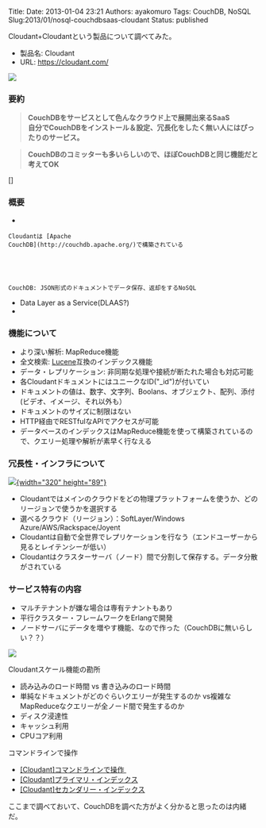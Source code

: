 Title: 
Date: 2013-01-04 23:21
Authors: ayakomuro
Tags:  CouchDB, NoSQL
Slug:2013/01/nosql-couchdbsaas-cloudant
Status: published


Cloudant+Cloudantという製品について調べてみた。

-   製品名: Cloudant
-   URL: <https://cloudant.com/>

[![](http://4.bp.blogspot.com/-IcijgudRNIs/UOdkhR19IQI/AAAAAAAAV-E/vkOt1dK9S6w/s1600/cloudant_logo.jpg)](http://4.bp.blogspot.com/-IcijgudRNIs/UOdkhR19IQI/AAAAAAAAV-E/vkOt1dK9S6w/s1600/cloudant_logo.jpg)







### 要約



> **CouchDBをサービスとして色んなクラウド上で展開出来るSaaS  
> 自分でCouchDBをインストール＆設定、冗長化をしたく無い人にはぴったりのサービス。** 

> **CouchDBのコミッターも多いらしいので、ほぼCouchDBと同じ機能だと考えてOK** 





[]



### 概要



-   

    Cloudantは [Apache
    CouchDB](http://couchdb.apache.org/)で構築されている

    

    

    CouchDB: JSON形式のドキュメントでデータ保存、返却をするNoSQL

    

    

    

-   Data Layer as a Service(DLAAS?)
-   

### 機能について

-   より深い解析: MapReduce機能
-   全文検索:
    [Lucene](http://lucene.apache.org/core/)互換のインデックス機能
-   データ・レプリケーション: 非同期な処理や接続が断たれた場合も対応可能
-   各CloudantドキュメントにはユニークなID(\"\_id\")が付いてい
-   ドキュメントの値は、数字、文字列、Boolans、オブジェクト、配列、添付(ビデオ、イメージ、それ以外も）
-   ドキュメントのサイズに制限はない
-   HTTP経由でRESTfulなAPIでアクセスが可能
-   データベースのインデックスはMapReduce機能を使って構築されているので、クエリー処理や解析が素早く行なえる



### 冗長性・インフラについて





[![](http://4.bp.blogspot.com/-Rd2IQpplD8w/UOdjEbcDvUI/AAAAAAAAV9o/-_p0xVJ7F7s/s320/%E3%82%B9%E3%82%AF%E3%83%AA%E3%83%BC%E3%83%B3%E3%82%B7%E3%83%A7%E3%83%83%E3%83%88+2013-01-02+19.44.20.png){width="320"
height="89"}](http://4.bp.blogspot.com/-Rd2IQpplD8w/UOdjEbcDvUI/AAAAAAAAV9o/-_p0xVJ7F7s/s1600/%E3%82%B9%E3%82%AF%E3%83%AA%E3%83%BC%E3%83%B3%E3%82%B7%E3%83%A7%E3%83%83%E3%83%88+2013-01-02+19.44.20.png)

-   Cloudantではメインのクラウドをどの物理プラットフォームを使うか、どのリージョンで使うかを選択する
-   選べるクラウド（リージョン）：SoftLayer/Windows
    Azure/AWS/Rackspace/Joyent
-   Cloudantは自動で全世界でレプリケーションを行なう（エンドユーザーから見るとレイテンシーが低い）
-   Cloudantはクラスターサーバ（ノード）間で分割して保存する。データ分散がされている





### サービス特有の内容



-   マルチテナントが嫌な場合は専有テナントもあり
-   平行クラスター・フレームワークをErlangで開発
-   ノードサーバにデータを増やす機能、なので作った（CouchDBに無いらしい？？）

[![](http://4.bp.blogspot.com/-9s78y4WZjV8/UOQMD1w4-eI/AAAAAAAAV74/stEW20vem3U/s1600/cloudant.png)](http://4.bp.blogspot.com/-9s78y4WZjV8/UOQMD1w4-eI/AAAAAAAAV74/stEW20vem3U/s1600/cloudant.png)











Cloudantスケール機能の勘所





-   読み込みのロード時間 vs 書き込みのロード時間
-   単純なドキュメントがどのぐらいクエリーが発生するのか
    vs複雑なMapReduceなクエリーが全ノード間で発生するのか
-   ディスク浸達性
-   キャッシュ利用
-   CPUコア利用









コマンドラインで操作

-   [\[Cloudant\]コマンドラインで操作 ](http://d.hatena.ne.jp/popowa/20130103#1357197178)
-   [\[Cloudant\]プライマリ・インデックス](http://d.hatena.ne.jp/popowa/20130104#1357256329)
-   [\[Cloudant\]セカンダリー・インデックス](http://d.hatena.ne.jp/popowa/20130105#1357334012)





ここまで調べておいて、CouchDBを調べた方がよく分かると思ったのは内緒だ。


